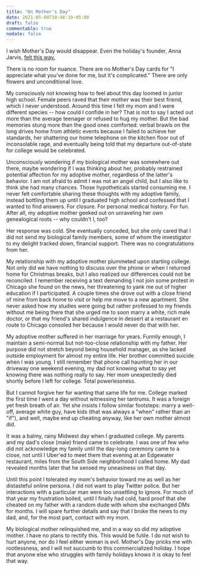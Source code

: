 ```yaml
---
title: "On Mother's Day"
date: 2021-05-08T18:48:10-05:00
draft: false
commentable: true
nodate: false
---
```

I wish Mother's Day would disappear. Even the holiday's founder, Anna Jarvis, [felt this way.](https://www.bbc.com/news/stories-52589173)

There is no room for nuance. There are no Mother's Day cards for "I appreciate what you've done for me, but it's complicated." There are 
only flowers and unconditional love.

My consciously not knowing how to feel about this day loomed in junior high school. Female peers raved that their mother was their best 
friend, which I never understood. Around this time I felt my mom and I were different species -- how could I confide in her? That is not 
to say I acted out more than the average teenager or refused to hug my mother. But the bad memories stung more than the good ones 
comforted: verbal brawls on the long drives home from athletic events because I failed to achieve her standards, her shattering our home 
telephone on the kitchen floor out of inconsolable rage, and eventually being told that my departure out-of-state for college would be 
celebrated.

Unconsciously wondering if my biological mother was somewhere out there, maybe wondering if I was thinking about her, probably restrained 
potential affection for my adoptive mother, regardless of the latter's behavior. I am not afraid to admit I was not an angel child, but I also like to think she had many chances. Those hypotheticals started consuming me. I never felt 
comfortable sharing these thoughts with my adoptive family, instead bottling them up until I graduated high school and confessed that I 
wanted to find answers. For closure. For personal medical history. For fun. After all, my adoptive mother geeked out on unraveling her 
own genealogical roots -- why couldn't I, too?

Her response was cold. She eventually conceded, but she only cared that I did not send my biological family members, some of whom the investigator to my delight tracked down, financial support. There was no congratulations from her.

My relationship with my adoptive mother plummeted upon starting college. Not only did we have nothing to discuss over the phone or when I returned home for Christmas breaks, but I also realized our differences could not be reconciled. I remember receiving a text demanding I not join some protest in Chicago she found on the news, her threatening to yank me out of higher education if I participated. A couple times she drove out with a close friend of mine from back home to visit or help me move to a new apartment. She never asked how my studies were going but rather professed to my friends without me being there that she urged me to soon marry a white, rich male doctor, or that my friend's shared indulgence in dessert at a restaurant en route to Chicago consoled her because I would never do that with her.

My adoptive mother suffered in her marriage for years. Funnily enough, I maintain a semi-normal but not-too-close relationship with my father. Her purpose did not stretch beyond being household manager, as she lacked outside employment for almost my entire life. Her brother committed suicide when I was young. I still remember that phone call haunting her in our driveway one weekend evening, my dad not knowing what to say yet knowing there was nothing really to say. Her mom unexpectedly died shortly before I left for college. Total powerlessness.

But I cannot forgive her for wanting that same life for me. College marked the first time I went a day without witnessing her tantrums. It was a foreign yet fresh breath of air. Yet she insists I follow similar footsteps: marry a well-off, average white guy, have kids (that was always a "when" rather than an "if"), and well, maybe end up cheating anyway, like her own mother almost did. 

It was a balmy, rainy Midwest day when I graduated college. My parents and my dad's close (male) friend came to celebrate. I was one of few who did not acknowledge my family until the day-long ceremony came to a close, not until I Uber'ed to meet them that evening at an Edgewater restaurant, miles from the South Side neighborhood I called home. My dad revealed months later that he sensed my uneasiness on that day.

Until this point I tolerated my mom's behavior toward me as well as her distasteful online persona. I did not want to play Twitter police. But her interactions with a particular man were too unsettling to ignore. For much of that year my frustration boiled, until I finally had cold, hard proof that she cheated on my father with a random dude with whom she exchanged DMs for months. I will spare further details and say that I broke the news to my dad, and, for the most part, contact with my mom.

My biological mother relinquished me, and in a way so did my adoptive mother. I have no plans to rectify this. This would be futile. I do not wish to hurt anyone, nor do I feel either woman is evil. Mother's Day pricks me with rootlessness, and I will not succumb to this commercialized holiday. I hope that anyone else who struggles with family holidays knows it is okay to feel that way.
